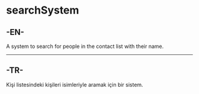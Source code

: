 # searchSystem
## -EN-
A system to search for people in the contact list with their name.

<hr>

## -TR-
Kişi listesindeki kişileri isimleriyle aramak için bir sistem.
